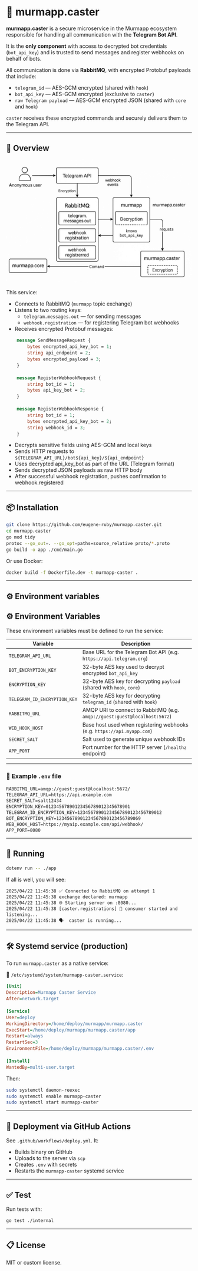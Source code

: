 # 📨 murmapp.caster

**murmapp.caster** is a secure microservice in the Murmapp ecosystem responsible for handling all communication with the **Telegram Bot API**.

It is the **only component** with access to decrypted bot credentials (`bot_api_key`) and is trusted to send messages and register webhooks on behalf of bots.

All communication is done via **RabbitMQ**, with encrypted Protobuf payloads that include:

- `telegram_id` — AES-GCM encrypted (shared with `hook`)
- `bot_api_key` — AES-GCM encrypted (exclusive to `caster`)
- `raw Telegram payload` — AES-GCM encrypted JSON (shared with `core` and `hook`)

`caster` receives these encrypted commands and securely delivers them to the Telegram API.

---

## 🔬 Overview
<p><img src="docs/context_c4diagram.jpg"></p>

This service:

- Connects to RabbitMQ (`murmapp` topic exchange)
- Listens to two routing keys:
  - `telegram.messages.out` — for sending messages
  - `webhook.registration` — for registering Telegram bot webhooks
- Receives encrypted Protobuf messages:
  
```proto
    message SendMessageRequest {
        bytes encrypted_api_key_bot = 1;
        string api_endpoint = 2;
        bytes encrypted_payload = 3;
    }

    message RegisterWebhookRequest {
        string bot_id = 1;
        bytes api_key_bot = 2;
    }

    message RegisterWebhookResponse {
        string bot_id = 1;
        bytes encrypted_api_key_bot = 2;
        string webhook_id = 3;
    }
```
 - Decrypts sensitive fields using AES-GCM and local keys
 - Sends HTTP requests to `${TELEGRAM_API_URL}/bot${api_key}/${api_endpoint}`
 - Uses decrypted api_key_bot as part of the URL (Telegram format)
 - Sends decrypted JSON payloads as raw HTTP body
 - After successful webhook registration, pushes confirmation to webhook.registered

---

## 📦 Installation

```bash
git clone https://github.com/eugene-ruby/murmapp.caster.git
cd murmapp.caster
go mod tidy
protoc --go_out=. --go_opt=paths=source_relative proto/*.proto
go build -o app ./cmd/main.go
```

Or use Docker:

```bash
docker build -f Dockerfile.dev -t murmapp-caster .
```

---

## ⚙️ Environment variables
## ⚙️ Environment Variables

These environment variables must be defined to run the service:

| Variable                     | Description                                                                 |
|------------------------------|-----------------------------------------------------------------------------|
| `TELEGRAM_API_URL`           | Base URL for the Telegram Bot API (e.g. `https://api.telegram.org`)        |
| `BOT_ENCRYPTION_KEY`         | 32-byte AES key used to decrypt encrypted `bot_api_key`                    |
| `ENCRYPTION_KEY`             | 32-byte AES key for decrypting `payload` (shared with `hook`, `core`)     |
| `TELEGRAM_ID_ENCRYPTION_KEY`| 32-byte AES key for decrypting `telegram_id` (shared with `hook`)         |
| `RABBITMQ_URL`               | AMQP URI to connect to RabbitMQ (e.g. `amqp://guest:guest@localhost:5672`)|
| `WEB_HOOK_HOST`              | Base host used when registering webhooks (e.g. `https://api.myapp.com`)   |
| `SECRET_SALT`                | Salt used to generate unique webhook IDs                                   |
| `APP_PORT`                   | Port number for the HTTP server (`/healthz` endpoint)                      |

---

### 📄 Example `.env` file

```dotenv
RABBITMQ_URL=amqp://guest:guest@localhost:5672/
TELEGRAM_API_URL=https://api.example.com
SECRET_SALT=salt12434
ENCRYPTION_KEY=01234567890123456789012345678901
TELEGRAM_ID_ENCRYPTION_KEY=12345678901234567890123456789012
BOT_ENCRYPTION_KEY=12345678901234567890123456789069
WEB_HOOK_HOST=https://myaip.example.com/api/webhook/
APP_PORT=8080
```

---

## 🧪 Running

```bash
dotenv run -- ./app
```

If all is well, you will see:

```
2025/04/22 11:45:38 ✅ Connected to RabbitMQ on attempt 1
2025/04/22 11:45:38 exchange declared: murmapp
2025/04/22 11:45:38 🌐 Starting server on :8080...
2025/04/22 11:45:38 [caster.registrations] 📖 consumer started and listening...
2025/04/22 11:45:38 🗣️  caster is running...
```

---

## 🛠 Systemd service (production)

To run `murmapp.caster` as a native service:

📄 `/etc/systemd/system/murmapp-caster.service`:

```ini
[Unit]
Description=Murmapp Caster Service
After=network.target

[Service]
User=deploy
WorkingDirectory=/home/deploy/murmapp/murmapp.caster
ExecStart=/home/deploy/murmapp/murmapp.caster/app
Restart=always
RestartSec=3
EnvironmentFile=/home/deploy/murmapp/murmapp.caster/.env

[Install]
WantedBy=multi-user.target
```

Then:

```bash
sudo systemctl daemon-reexec
sudo systemctl enable murmapp-caster
sudo systemctl start murmapp-caster
```

---

## 🔁 Deployment via GitHub Actions

See `.github/workflows/deploy.yml`. It:

- Builds binary on GitHub
- Uploads to the server via `scp`
- Creates `.env` with secrets
- Restarts the `murmapp-caster` systemd service

---

## ✅ Test

Run tests with:

```bash
go test ./internal
```

---

## 📋 License

MIT or custom license.